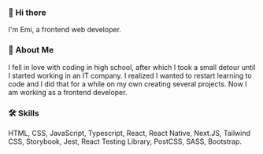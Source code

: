 ### 👋 Hi there 
I'm Emi, a frontend web developer.

### 🚀 About Me
I fell in love with coding in high school, after which I took a small detour until I started working in an IT company. I realized I wanted to restart learning to code and I did that for a while on my own creating several projects. Now I am working as a frontend developer. 

### 🛠 Skills
HTML, CSS, JavaScript, Typescript, React, React Native, Next.JS, Tailwind CSS, Storybook, Jest, React Testing Library, PostCSS, SASS, Bootstrap.



<!--
**e-cmt/e-cmt** is a ✨ _special_ ✨ repository because its `README.md` (this file) appears on your GitHub profile.

Here are some ideas to get you started:

- 🔭 I’m currently working on ...
- 🌱 I’m currently learning ...
- 👯 I’m looking to collaborate on ...
- 🤔 I’m looking for help with ...
- 💬 Ask me about ...
- 📫 How to reach me: ...
- 😄 Pronouns: ...
- ⚡ Fun fact: ...
-->
